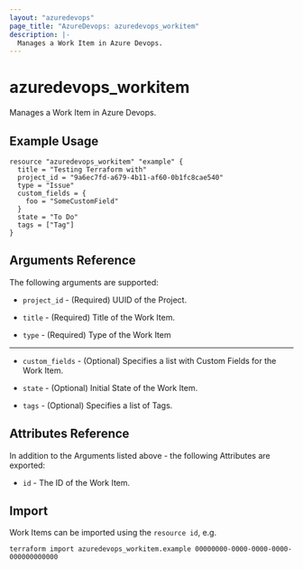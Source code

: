 ```yaml
---
layout: "azuredevops"
page_title: "AzureDevops: azuredevops_workitem"
description: |-
  Manages a Work Item in Azure Devops.
---
```


# azuredevops_workitem

Manages a Work Item in Azure Devops.

## Example Usage

```hcl
resource "azuredevops_workitem" "example" {
  title = "Testing Terraform with"
  project_id = "9a6ec7fd-a679-4b11-af60-0b1fc8cae540"
  type = "Issue"
  custom_fields = {
    foo = "SomeCustomField"
  } 
  state = "To Do"
  tags = ["Tag"]
}
```

## Arguments Reference

The following arguments are supported:

* `project_id` - (Required) UUID of the Project.

* `title` - (Required) Title of the Work Item.

* `type` - (Required) Type of the Work Item

---

* `custom_fields` - (Optional) Specifies a list with Custom Fields for the Work Item.

* `state` - (Optional) Initial State of the Work Item.

* `tags` - (Optional) Specifies a list of Tags.
  
## Attributes Reference

In addition to the Arguments listed above - the following Attributes are exported:

* `id` - The ID of the Work Item.



## Import

Work Items can be imported using the `resource id`, e.g.

```shell
terraform import azuredevops_workitem.example 00000000-0000-0000-0000-000000000000
```
